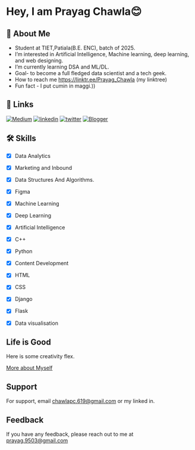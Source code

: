 
# Hey, I am Prayag Chawla😊




## 🚀 About Me
- Student at TIET,Patiala(B.E. ENC), batch of 2025.
- I’m interested in Artificial Intelligence, Machine learning, deep learning, and web designing.
- I’m currently learning DSA and ML/DL.
- Goal- to become a full fledged data scientist and a tech geek.
-  How to reach me https://linktr.ee/Prayag_Chawla (my linktree)
-  Fun fact - I put cumin in maggi.))
## 🔗 Links
[![Medium](https://img.shields.io/badge/medium-000?style=for-the-badge&logo=ko-fi&logoColor=white)](https://medium.com/@chawlapc.619)
[![linkedin](https://img.shields.io/badge/linkedin-0A66C2?style=for-the-badge&logo=linkedin&logoColor=white)](https://www.linkedin.com/in/prayag-chawla-163b30216/)
[![twitter](https://img.shields.io/badge/twitter-1DA1F2?style=for-the-badge&logo=twitter&logoColor=white)](https://twitter.com/notafraid_champ)
[![Blogger](https://img.shields.io/badge/Blogger-000?style=for-the-badge&logo=ko-fi&logoColor=white)](https://medium.com/@chawlapc.619)

## 🛠 Skills
- [x]  Data Analytics
- [x]  Marketing and Inbound
- [x]  Data Structures And Algorithms.
- [x]  Figma
- [x]  Machine Learning
- [x]  Deep Learning
- [x]  Artificial Intelligence
- [x]  C++
- [x]  Python
- [x]  Content Development
- [X]  HTML
- [X]  CSS
- [x]  Django
- [x]  Flask
- [x]  Data visualisation






## Life is Good

Here is some creativity flex.

[More about Myself](https://medium.com/@chawlapc.619/the-figure-out-phase-39dca14d3a4c)


## Support

For support, email chawlapc.619@gmail.com or my linked in.


## Feedback

If you have any feedback, please reach out to me at prayag.9503@gmail.com

